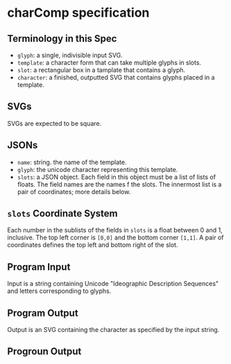# charComp specification

## Terminology in this Spec
* `glyph`: a single, indivisible input SVG.
* `template`: a character form that can take multiple glyphs in slots.
* `slot`: a rectangular box in a tamplate that contains a glyph.
* `character`: a finished, outputted SVG that contains glyphs placed in a template.

## SVGs

SVGs are expected to be square.

## JSONs

* `name`: string. the name of the template.
* `glyph`: the unicode character representing this template.
* `slots`: a JSON object. Each field in this object must be a list of lists of floats. The field names are the names f the slots. The innermost list is a pair of coordinates; more details below.

## `slots` Coordinate System

Each number in the sublists of the fields in `slots` is a float between 0 and 1, inclusive.
The top left corner is `[0,0]` and the bottom corner `[1,1]`.
A pair of coordinates defines the top left and bottom right of the slot.

## Program Input

Input is a string containing Unicode "Ideographic Description Sequences" and letters corresponding to glyphs.

## Program Output

Output is an SVG containing the character as specified by the input string.

## Progroun Output
